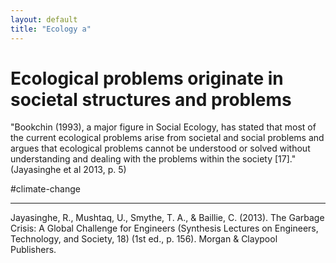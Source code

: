 ```yaml
---
layout: default
title: "Ecology a"
---
```


# Ecological problems originate in societal structures and problems

"Bookchin (1993), a major figure in Social Ecology, has stated that most of the current ecological problems arise from societal and social problems and argues that ecological problems cannot be understood or solved without understanding and dealing with the problems within the society [17]." (Jayasinghe et al 2013, p. 5)

#climate-change 
________
Jayasinghe, R., Mushtaq, U., Smythe, T. A., & Baillie, C. (2013). The Garbage Crisis: A Global Challenge for Engineers (Synthesis Lectures on Engineers, Technology, and Society, 18) (1st ed., p. 156). Morgan & Claypool Publishers.
